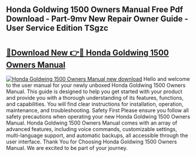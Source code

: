 ## Honda Goldwing 1500 Owners Manual Free Pdf Download - Part-9mv New Repair Owner Guide - User Service Edition TSgzc

# <h2><a href="http://bc949.oget.top/?id=Honda+Goldwing+1500+Owners+Manual">🔗Download New 👉🔴 Honda Goldwing 1500 Owners Manual</a></h2>

[![Honda Goldwing 1500 Owners Manual new download](https://i.imgur.com/5g1atiW.png)](http://bc949.oget.top/?id=Honda+Goldwing+1500+Owners+Manual)
Hello and welcome to the user manual for your newly unboxed Honda Goldwing 1500 Owners Manual. This guide is designed to help you get started with your product and provide you with a thorough understanding of its features, functions, and capabilities. You will find clear instructions for installation, operation, maintenance, and troubleshooting. Safety First Please ensure you follow all safety precautions when operating your new Honda Goldwing 1500 Owners Manual. Honda Goldwing 1500 Owners Manual comes with an array of advanced features, including voice commands, customizable settings, multi-language support, and automatic backups, all accessible through the user interface. Thank You for Choosing Honda Goldwing 1500 Owners Manual. We are excited to be part of your journey.
